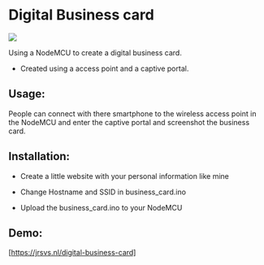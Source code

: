 # Digital Business card

<img src="https://jrsvs.nl/bl-content/uploads/businesscardsmaller.gif" />

Using a NodeMCU to create a digital business card.

- Created using a access point and a captive portal.

## Usage:
People can connect with there smartphone to the wireless access point in the NodeMCU and enter the captive portal and screenshot the business card.

## Installation:

- Create a little website with your personal information like mine

- Change Hostname and SSID in business_card.ino

- Upload the business_card.ino to your NodeMCU

## Demo:

[https://jrsvs.nl/digital-business-card]

